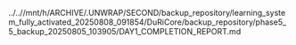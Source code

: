 ../..//mnt/h/ARCHIVE/.UNWRAP/SECOND/backup_repository/learning_system_fully_activated_20250808_091854/DuRiCore/backup_repository/phase5_5_backup_20250805_103905/DAY1_COMPLETION_REPORT.md